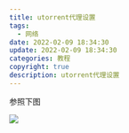 ```yaml
---
title: utorrent代理设置
tags:
  - 网络
date: 2022-02-09 18:34:30
update: 2022-02-09 18:34:30
categories: 教程
copyright: true
description: utorrent代理设置
---
```


参照下图

![](https://s2.loli.net/2022/02/09/sGulEeCWLF76X9n.png)
